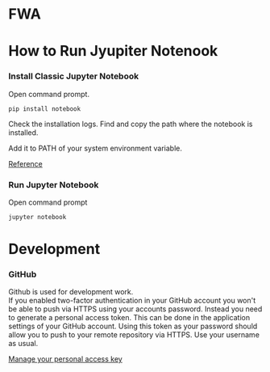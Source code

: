 # FWA

# How to Run Jyupiter Notenook

### Install Classic Jupyter Notebook 
Open command prompt.
```
pip install notebook
```
Check the installation logs. Find and copy the path where the notebook is installed.

Add it to PATH of your system environment variable.

[Reference](https://jupyter.org/install)


### Run Jupyter Notebook
Open command prompt
```
jupyter notebook
```

# Development

### GitHub
Github is used for development work.\
If you enabled two-factor authentication in your GitHub account you won't be able to push via HTTPS using your accounts password. Instead you need to generate a personal access token. This can be done in the application settings of your GitHub account. Using this token as your password should allow you to push to your remote repository via HTTPS. Use your username as usual.

[Manage your personal access key](https://docs.github.com/en/authentication/keeping-your-account-and-data-secure/managing-your-personal-access-tokens#creating-a-personal-access-token-classic)